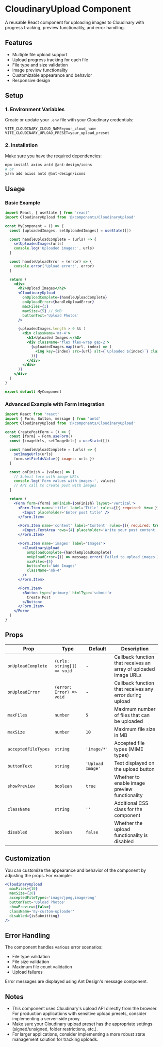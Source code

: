 # CloudinaryUpload Component

A reusable React component for uploading images to Cloudinary with progress tracking, preview functionality, and error handling.

## Features

- Multiple file upload support
- Upload progress tracking for each file
- File type and size validation
- Image preview functionality
- Customizable appearance and behavior
- Responsive design

## Setup

### 1. Environment Variables

Create or update your `.env` file with your Cloudinary credentials:

```
VITE_CLOUDINARY_CLOUD_NAME=your_cloud_name
VITE_CLOUDINARY_UPLOAD_PRESET=your_upload_preset
```

### 2. Installation

Make sure you have the required dependencies:

```bash
npm install axios antd @ant-design/icons
# or
yarn add axios antd @ant-design/icons
```

## Usage

### Basic Example

```jsx
import React, { useState } from 'react'
import CloudinaryUpload from '@/components/CloudinaryUpload'

const MyComponent = () => {
  const [uploadedImages, setUploadedImages] = useState([])

  const handleUploadComplete = (urls) => {
    setUploadedImages(urls)
    console.log('Uploaded images:', urls)
  }

  const handleUploadError = (error) => {
    console.error('Upload error:', error)
  }

  return (
    <div>
      <h2>Upload Images</h2>
      <CloudinaryUpload
        onUploadComplete={handleUploadComplete}
        onUploadError={handleUploadError}
        maxFiles={3}
        maxSize={5} // 5MB
        buttonText='Upload Photos'
      />

      {uploadedImages.length > 0 && (
        <div className='mt-4'>
          <h3>Uploaded Images:</h3>
          <div className='flex flex-wrap gap-2'>
            {uploadedImages.map((url, index) => (
              <img key={index} src={url} alt={`Uploaded ${index}`} className='w-24 h-24 object-cover rounded' />
            ))}
          </div>
        </div>
      )}
    </div>
  )
}

export default MyComponent
```

### Advanced Example with Form Integration

```jsx
import React from 'react'
import { Form, Button, message } from 'antd'
import CloudinaryUpload from '@/components/CloudinaryUpload'

const CreatePostForm = () => {
  const [form] = Form.useForm()
  const [imageUrls, setImageUrls] = useState([])

  const handleUploadComplete = (urls) => {
    setImageUrls(urls)
    form.setFieldsValue({ images: urls })
  }

  const onFinish = (values) => {
    // Submit form with image URLs
    console.log('Form values with images:', values)
    // API call to create post with images
  }

  return (
    <Form form={form} onFinish={onFinish} layout='vertical'>
      <Form.Item name='title' label='Title' rules={[{ required: true }]}>
        <Input placeholder='Enter post title' />
      </Form.Item>

      <Form.Item name='content' label='Content' rules={[{ required: true }]}>
        <Input.TextArea rows={4} placeholder='Write your post content' />
      </Form.Item>

      <Form.Item name='images' label='Images'>
        <CloudinaryUpload
          onUploadComplete={handleUploadComplete}
          onUploadError={() => message.error('Failed to upload images')}
          maxFiles={5}
          buttonText='Add Images'
          className='mb-4'
        />
      </Form.Item>

      <Form.Item>
        <Button type='primary' htmlType='submit'>
          Create Post
        </Button>
      </Form.Item>
    </Form>
  )
}
```

## Props

| Prop                | Type                       | Default          | Description                                                     |
| ------------------- | -------------------------- | ---------------- | --------------------------------------------------------------- |
| `onUploadComplete`  | `(urls: string[]) => void` | -                | Callback function that receives an array of uploaded image URLs |
| `onUploadError`     | `(error: Error) => void`   | -                | Callback function that receives any error during upload         |
| `maxFiles`          | `number`                   | `5`              | Maximum number of files that can be uploaded                    |
| `maxSize`           | `number`                   | `10`             | Maximum file size in MB                                         |
| `acceptedFileTypes` | `string`                   | `'image/*'`      | Accepted file types (MIME types)                                |
| `buttonText`        | `string`                   | `'Upload Image'` | Text displayed on the upload button                             |
| `showPreview`       | `boolean`                  | `true`           | Whether to enable image preview functionality                   |
| `className`         | `string`                   | `''`             | Additional CSS class for the component                          |
| `disabled`          | `boolean`                  | `false`          | Whether the upload functionality is disabled                    |

## Customization

You can customize the appearance and behavior of the component by adjusting the props. For example:

```jsx
<CloudinaryUpload
  maxFiles={10}
  maxSize={20}
  acceptedFileTypes='image/jpeg,image/png'
  buttonText='Upload Photos'
  showPreview={false}
  className='my-custom-uploader'
  disabled={isSubmitting}
/>
```

## Error Handling

The component handles various error scenarios:

- File type validation
- File size validation
- Maximum file count validation
- Upload failures

Error messages are displayed using Ant Design's message component.

## Notes

- This component uses Cloudinary's upload API directly from the browser. For production applications with sensitive upload presets, consider implementing a server-side proxy.
- Make sure your Cloudinary upload preset has the appropriate settings (signed/unsigned, folder restrictions, etc.).
- For larger applications, consider implementing a more robust state management solution for tracking uploads.
